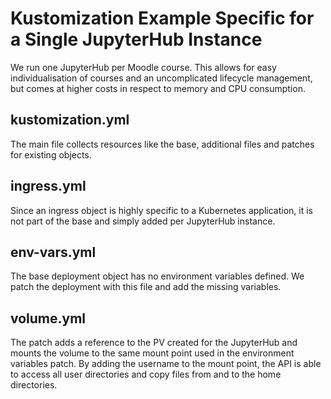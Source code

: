 # Kustomization Example Specific for a Single JupyterHub Instance
We run one JupyterHub per Moodle course. This allows for easy individualisation of
courses and an uncomplicated lifecycle management, but comes at higher costs in respect to
memory and CPU consumption.

## kustomization.yml
The main file collects resources like the base, additional files and patches for existing objects.

## ingress.yml
Since an ingress object is highly specific to a Kubernetes application, it is not part of the base
and simply added per JupyterHub instance.

## env-vars.yml
The base deployment object has no environment variables defined. We patch the deployment with this
file and add the missing variables.

## volume.yml
The patch adds a reference to the PV created for the JupyterHub and mounts the volume to the same
mount point used in the environment variables patch. By adding the username to the mount point,
the API is able to access all user directories and copy files from and to the home directories.
